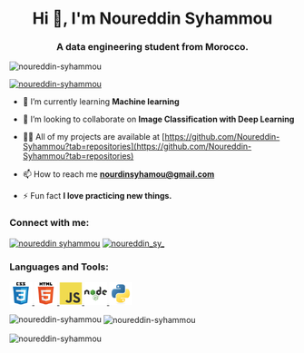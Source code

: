 <h1 align="center">Hi 👋, I'm Noureddin Syhammou</h1>
<h3 align="center">A data engineering student from Morocco.</h3>

<p align="left"> <img src="https://komarev.com/ghpvc/?username=noureddin-syhammou&label=Profile%20views&color=0e75b6&style=flat" alt="noureddin-syhammou" /> </p>

<p align="left"> <a href="https://github.com/ryo-ma/github-profile-trophy"><img src="https://github-profile-trophy.vercel.app/?username=noureddin-syhammou" alt="noureddin-syhammou" /></a> </p>

- 🌱 I’m currently learning **Machine learning**

- 👯 I’m looking to collaborate on **Image Classification with Deep Learning**

- 👨‍💻 All of my projects are available at [https://github.com/Noureddin-Syhammou?tab=repositories](https://github.com/Noureddin-Syhammou?tab=repositories)

- 📫 How to reach me **nourdinsyhamou@gmail.com**

- ⚡ Fun fact **I love practicing new things.**

<h3 align="left">Connect with me:</h3>
<p align="left">
<a href="https://linkedin.com/in/noureddin syhammou" target="blank"><img align="center" src="https://raw.githubusercontent.com/rahuldkjain/github-profile-readme-generator/master/src/images/icons/Social/linked-in-alt.svg" alt="noureddin syhammou" height="30" width="40" /></a>
<a href="https://instagram.com/noureddin_sy_" target="blank"><img align="center" src="https://raw.githubusercontent.com/rahuldkjain/github-profile-readme-generator/master/src/images/icons/Social/instagram.svg" alt="noureddin_sy_" height="30" width="40" /></a>
</p>

<h3 align="left">Languages and Tools:</h3>
<p align="left"> <a href="https://www.w3schools.com/css/" target="_blank" rel="noreferrer"> <img src="https://raw.githubusercontent.com/devicons/devicon/master/icons/css3/css3-original-wordmark.svg" alt="css3" width="40" height="40"/> </a> <a href="https://www.w3.org/html/" target="_blank" rel="noreferrer"> <img src="https://raw.githubusercontent.com/devicons/devicon/master/icons/html5/html5-original-wordmark.svg" alt="html5" width="40" height="40"/> </a> <a href="https://developer.mozilla.org/en-US/docs/Web/JavaScript" target="_blank" rel="noreferrer"> <img src="https://raw.githubusercontent.com/devicons/devicon/master/icons/javascript/javascript-original.svg" alt="javascript" width="40" height="40"/> </a> <a href="https://nodejs.org" target="_blank" rel="noreferrer"> <img src="https://raw.githubusercontent.com/devicons/devicon/master/icons/nodejs/nodejs-original-wordmark.svg" alt="nodejs" width="40" height="40"/> </a> <a href="https://www.python.org" target="_blank" rel="noreferrer"> <img src="https://raw.githubusercontent.com/devicons/devicon/master/icons/python/python-original.svg" alt="python" width="40" height="40"/> </a> </p>

<p><img align="left" src="https://github-readme-stats.vercel.app/api/top-langs?username=noureddin-syhammou&show_icons=true&locale=en&layout=compact" alt="noureddin-syhammou" /></p>

<p>&nbsp;<img align="center" src="https://github-readme-stats.vercel.app/api?username=noureddin-syhammou&show_icons=true&locale=en" alt="noureddin-syhammou" /></p>

<p><img align="center" src="https://github-readme-streak-stats.herokuapp.com/?user=noureddin-syhammou&" alt="noureddin-syhammou" /></p>
